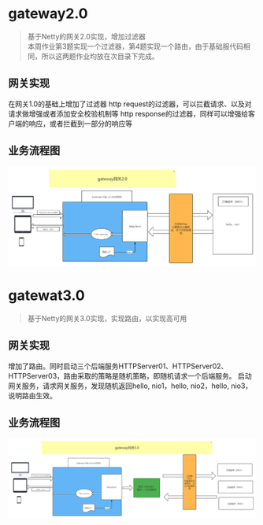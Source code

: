 # gateway2.0

> 基于Netty的网关2.0实现，增加过滤器</br>
> 本周作业第3题实现一个过滤器，第4题实现一个路由，由于基础服代码相同，所以这两题作业均放在次目录下完成。

## 网关实现
在网关1.0的基础上增加了过滤器
http request的过滤器，可以拦截请求、以及对请求做增强或者添加安全校验机制等
http response的过滤器，同样可以增强给客户端的响应，或者拦截到一部分的响应等

## 业务流程图
![avatar](gateway2.0.png)


# gatewat3.0
> 基于Netty的网关3.0实现，实现路由，以实现高可用

## 网关实现
增加了路由。同时启动三个后端服务HTTPServer01、HTTPServer02、HTTPServer03，路由采取的策略是随机策略，即随机请求一个后端服务。
启动网关服务，请求网关服务，发现随机返回hello, nio1，hello, nio2，hello, nio3，说明路由生效。

## 业务流程图
![avatar](gateway3.0.png)